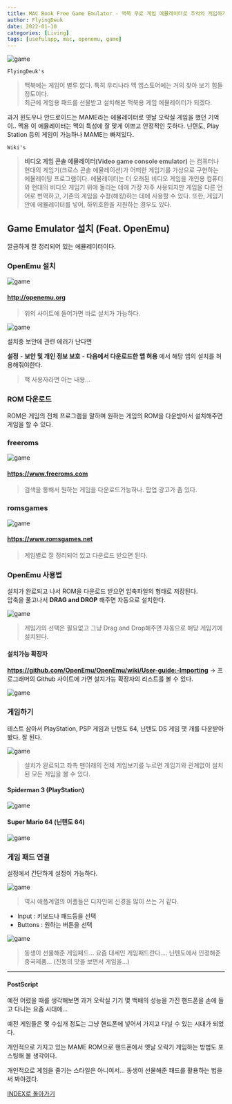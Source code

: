 ```yaml
---
title: MAC Book Free Game Emulator - 맥북 무료 게임 에뮬레이터로 추억의 게임하기 (Feat. OpenEmu)
author: FlyingDeuk
date: 2022-01-10
categories: [Living]
tags: [usefulapp, mac, openemu, game]
---
```


![game](/img/living/macbook/game.jpg)

`FlyingDeuk's`
> 맥북에는 게임이 별루 없다. 특히 우리나라 맥 앱스토어에는 거의 찾아 보기 힘들 정도이다. <br>
최근에 게임용 패드를 선물받고 설치해본 맥북용 게임 에뮬레이터가 되겠다.

과거 윈도우나 안드로이드는 MAME라는 에뮬레이터로 옛날 오락실 게임을 했던 기억이.. 맥용 이 에뮬레이터는 맥의 특성에 잘 맞게 이쁘고 안정적인 듯하다.
닌텐도, Play Station 등의 게임이 가능하나 MAME는 빠져있다.

`Wiki's`
> **비디오 게임 콘솔 에뮬레이터(Video game console emulator)** 는 컴퓨터나 현대의 게임기(크로스 콘솔 에뮬레이션)가 어떠한 게임기를 가상으로 구현하는 에뮬레이팅 프로그램이다. 에뮬레이터는 더 오래된 비디오 게임을 개인용 컴퓨터와 현대의 비디오 게임기 위에 돌리는 데에 가장 자주 사용되지만 게임을 다른 언어로 번역하고, 기존의 게임을 수정(해킹)하는 데에 사용할 수 있다. 또한, 게임기 안에 에뮬레이터를 넣어, 하위호환을 지원하는 경우도 있다.

## Game Emulator 설치 (Feat. OpenEmu)
깔금하게 잘 정리되어 있는 에뮬레이터이다.

### OpenEmu 설치

![game](/img/living/macbook/game1.jpg)

#### <http://openemu.org>
> 위의 사이트에 들어가면 바로 설치가 가능하다.

![game](/img/living/macbook/game2.jpg)

설치중 보안에 관련 에러가 난다면

**설정** - **보안 및 개인 정보 보호** - **다음에서 다운로드한 앱 허용** 에서 해당 앱의 설치를 허용해줘야한다.
> 맥 사용자라면 아는 내용...

### ROM 다운로드
ROM은 게임의 전체 프로그램을 말하며 원하는 게임의 ROM을 다운받아서 설치해주면 게임을 할 수 있다.

### freeroms
![game](/img/living/macbook/game5.jpg)

#### <https://www.freeroms.com>
> 검색을 통해서 원하는 게임을 다운로드가능하나. 팝업 광고가 좀 있다.


### romsgames
![game](/img/living/macbook/game6.jpg)

#### <https://www.romsgames.net>
> 게임별로 잘 정리되어 있고 다운로드 받으면 된다.

### OpenEmu 사용법
설치가 완료되고 나서 ROM을 다운로드 받으면 압축파일의 형태로 저장된다. <br>
압축을 풀고나서 **DRAG and DROP** 해주면 자동으로 설치한다.

![game](/img/living/macbook/game4.jpg)
> 게임기의 선택은 필요없고 그냥 Drag and Drop해주면 자동으로 해당 게임기에 설치된다.

#### 설치가능 확장자

**https://github.com/OpenEmu/OpenEmu/wiki/User-guide:-Importing** -> 프로그래머의 Github 사이트에 가면 설치가능 확장자의 리스트를 볼 수 있다.

![game](/img/living/macbook/game8.jpg)

### 게임하기
테스트 삼아서 PlayStation, PSP 게임과 닌텐도 64, 닌텐도 DS 게임 몃 개를 다운받아 봤다. 잘 된다.

![game](/img/living/macbook/game9.jpg)
> 설치가 완료되고 좌측 맨아래의 전체 게임보기를 누르면 게임기와 관계없이 설치된 모든 게임을 볼 수 있다.

#### Spiderman 3 (PlayStation)
![game](/img/living/macbook/game10.jpg)

#### Super Mario 64 (닌텐도 64)
![game](/img/living/macbook/game11.jpg)

### 게임 패드 연결
설정에서 간단하게 설정이 가능하다.

![game](/img/living/macbook/game7.jpg)
> 역시 애플계열의 어플들은 디자인에 신경을 많이 쓰는 거 같다.
- Input : 키보드나 패드등을 선택
- Buttons : 원하는 버튼을 선택

![game](/img/living/macbook/game3.jpg)
> 동생이 선물해준 게임패드... 요즘 대세인 게임패드란다.... 닌텐도에서 인정해준 중국제품... (진동의 맛을 보면서 게임을...)

------
#### PostScript
예전 어렸을 때를 생각해보면 과거 오락실 기기 몇 백배의 성능을 가진 핸드폰을 손에 들고 다니는 요즘 시대에...

예전 게임들은 몇 수십개 정도는 그냥 핸드폰에 넣어서 가지고 다닐 수 있는 시대가 되었다.

개인적으로 가지고 있는 MAME ROM으로 핸드폰에서 옛날 오락기 게임하는 방법도 포스팅해 볼 생각이다.

개인적으로 게임을 즐기는 스타일은 아니여서... 동생이 선물해준 패드를 활용하는 법을 써 봐야겠다.

[INDEX로 돌아가기](/posts/Macbook/)
